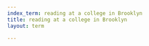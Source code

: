 ```yaml
---
index_term: reading at a college in Brooklyn
title: reading at a college in Brooklyn
layout: term

---
```

